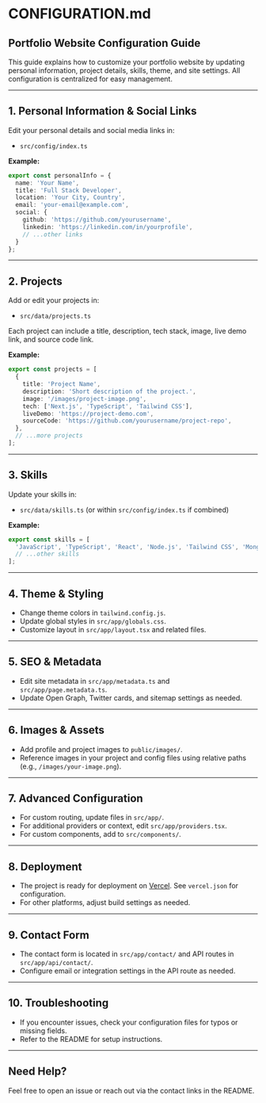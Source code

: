 # CONFIGURATION.md

## Portfolio Website Configuration Guide

This guide explains how to customize your portfolio website by updating personal information, project details, skills, theme, and site settings. All configuration is centralized for easy management.

---

## 1. Personal Information & Social Links

Edit your personal details and social media links in:
- `src/config/index.ts`

**Example:**
```ts
export const personalInfo = {
  name: 'Your Name',
  title: 'Full Stack Developer',
  location: 'Your City, Country',
  email: 'your-email@example.com',
  social: {
    github: 'https://github.com/yourusername',
    linkedin: 'https://linkedin.com/in/yourprofile',
    // ...other links
  }
};
```

---

## 2. Projects

Add or edit your projects in:
- `src/data/projects.ts`

Each project can include a title, description, tech stack, image, live demo link, and source code link.

**Example:**
```ts
export const projects = [
  {
    title: 'Project Name',
    description: 'Short description of the project.',
    image: '/images/project-image.png',
    tech: ['Next.js', 'TypeScript', 'Tailwind CSS'],
    liveDemo: 'https://project-demo.com',
    sourceCode: 'https://github.com/yourusername/project-repo',
  },
  // ...more projects
];
```

---

## 3. Skills

Update your skills in:
- `src/data/skills.ts` (or within `src/config/index.ts` if combined)

**Example:**
```ts
export const skills = [
  'JavaScript', 'TypeScript', 'React', 'Node.js', 'Tailwind CSS', 'MongoDB', 'Docker',
  // ...other skills
];
```

---

## 4. Theme & Styling

- Change theme colors in `tailwind.config.js`.
- Update global styles in `src/app/globals.css`.
- Customize layout in `src/app/layout.tsx` and related files.

---

## 5. SEO & Metadata

- Edit site metadata in `src/app/metadata.ts` and `src/app/page.metadata.ts`.
- Update Open Graph, Twitter cards, and sitemap settings as needed.

---

## 6. Images & Assets

- Add profile and project images to `public/images/`.
- Reference images in your project and config files using relative paths (e.g., `/images/your-image.png`).

---

## 7. Advanced Configuration

- For custom routing, update files in `src/app/`.
- For additional providers or context, edit `src/app/providers.tsx`.
- For custom components, add to `src/components/`.

---

## 8. Deployment

- The project is ready for deployment on [Vercel](https://vercel.com/). See `vercel.json` for configuration.
- For other platforms, adjust build settings as needed.

---

## 9. Contact Form

- The contact form is located in `src/app/contact/` and API routes in `src/app/api/contact/`.
- Configure email or integration settings in the API route as needed.

---

## 10. Troubleshooting

- If you encounter issues, check your configuration files for typos or missing fields.
- Refer to the README for setup instructions.

---

## Need Help?

Feel free to open an issue or reach out via the contact links in the README.
